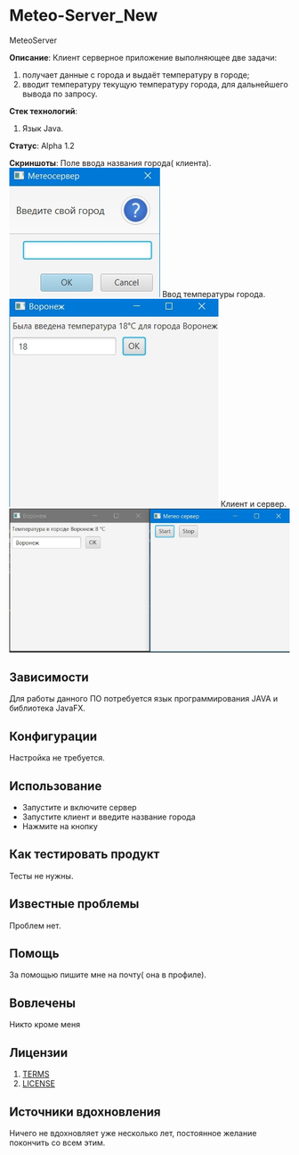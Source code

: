 # Meteo-Server_New
MeteoServer

**Описание**: Клиент серверное приложение выполняющее две задачи:
1) получает данные с города и выдаёт температуру в городе;
2) вводит температуру текущую температуру города, для дальнейшего вывода по запросу.

**Стек технологий**:
1) Язык Java.

**Статус**:  Alpha 1.2

  
  **Скриншоты**: 
Поле ввода названия города( клиента).
![](https://github.com/Mortuumm/Meteo-Server_New/blob/main/CdQSlmYotQ0.jpg)
Ввод температуры города.
![](https://github.com/Mortuumm/Meteo-Server_New/blob/main/bjRb0VWXi38.jpg)
Клиент и сервер.
![](https://github.com/Mortuumm/Meteo-Server_New/blob/main/gHVy8wnLNXU.jpg)

## Зависимости

Для работы данного ПО потребуется язык программирования JAVA и библиотека JavaFX.
  
## Конфигурации

Настройка не требуется.

## Использование

- Запустите и включите сервер
- Запустите клиент и введите название города
- Нажмите на кнопку

## Как тестировать продукт

Тесты не нужны.

## Известные проблемы

Проблем нет.

## Помощь

За помощью пишите мне на почту( она в профиле).

## Вовлечены

Никто кроме меня

## Лицензии
1. [TERMS](TERMS.md)
2. [LICENSE](LICENSE)

## Источники вдохновления

Ничего не вдохновляет уже несколько лет, постоянное желание покончить со всем этим.


